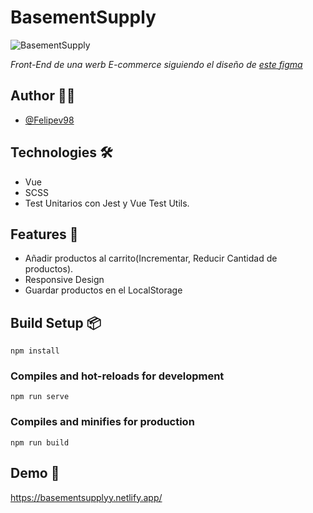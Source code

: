 # BasementSupply
![BasementSupply](https://user-images.githubusercontent.com/83327665/166162398-24dd08df-d12f-43f0-9d35-844e9650021b.gif)



_Front-End de una werb E-commerce siguiendo el diseño de [este figma](https://www.figma.com/file/BYjaSbdPyhEL0ucneDlIQ0/Dev-Challenge?node-id=1%3A218)_

## Author 🧑‍💼

- [@Felipev98](https://github.com/Felipev98/)

## Technologies 🛠️

* Vue 
* SCSS
* Test Unitarios con Jest y Vue Test Utils.

## Features 📌

- Añadir productos al carrito(Incrementar, Reducir Cantidad de productos).
- Responsive Design
- Guardar productos en el LocalStorage

## Build Setup 📦

```
npm install
```

### Compiles and hot-reloads for development
```
npm run serve
```

### Compiles and minifies for production
```
npm run build
```

## Demo 💪
https://basementsupplyy.netlify.app/
